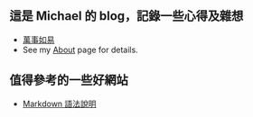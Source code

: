 ## 這是 Michael 的 blog，記錄一些心得及雜想
* [萬事如易](http://fate.gex.com.tw/ "Title")
* See my [About](/hp/test.md) page for details.   

## 值得參考的一些好網站
* [Markdown 語法說明](http://markdown.tw/ "Title")

